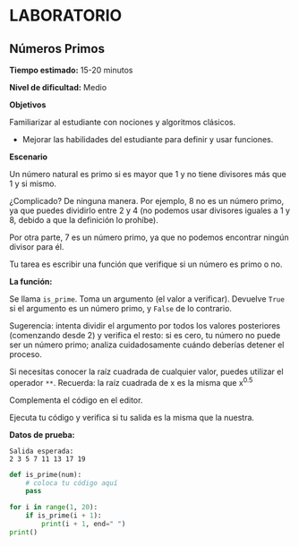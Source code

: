# LABORATORIO

## Números Primos

**Tiempo estimado:**
15-20 minutos

**Nivel de dificultad:**
Medio

**Objetivos**

Familiarizar al estudiante con nociones y algoritmos clásicos.
- Mejorar las habilidades del estudiante para definir y usar funciones.

**Escenario**

Un número natural es primo si es mayor que 1 y no tiene divisores más que 1 y si mismo.

¿Complicado? De ninguna manera. Por ejemplo, 8 no es un número primo, ya que puedes dividirlo entre 2 y 4 (no
podemos usar divisores iguales a 1 y 8, debido a que la definición lo prohíbe).

Por otra parte, 7 es un número primo, ya que no podemos encontrar ningún divisor para él.

Tu tarea es escribir una función que verifique si un número es primo o no.

**La función:**

Se llama `is_prime`. Toma un argumento (el valor a verificar). Devuelve `True` si el argumento es un número primo,
y `False` de lo contrario. 

Sugerencia: intenta dividir el argumento por todos los valores posteriores (comenzando
desde 2) y verifica el resto: si es cero, tu número no puede ser un número primo; analiza cuidadosamente cuándo
deberías detener el proceso.

Si necesitas conocer la raíz cuadrada de cualquier valor, puedes utilizar el operador `**`. Recuerda: la raíz
cuadrada de x es la misma que x<sup>0.5</sup>

Complementa el código en el editor.

Ejecuta tu código y verifica si tu salida es la misma que la nuestra.

**Datos de prueba:**

    Salida esperada:
    2 3 5 7 11 13 17 19

```python
def is_prime(num):
    # coloca tu código aquí
    pass

for i in range(1, 20):
    if is_prime(i + 1):
        print(i + 1, end=" ")
print()
```
